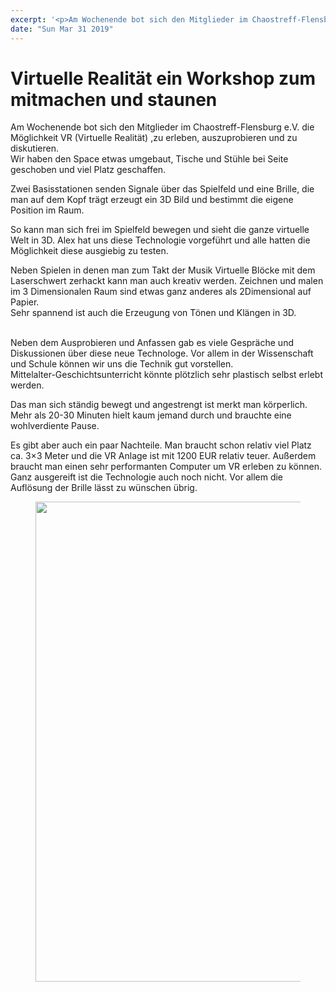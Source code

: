 ```yaml
---
excerpt: '<p>Am Wochenende bot sich den Mitglieder im Chaostreff-Flensburg e.V. die Möglichkeit VR (Virtuelle Realität) ,zu erleben, auszuprobieren und zu diskutieren. Wir haben den Space etwas umgebaut, Tische und Stühle bei <a href="https://chaostreff-flensburg.de/2019/virtuelle-realitaet-ein-workshop-zum-mitmachen-und-staunen/" class="more-link">[&hellip;]</a></p>'
date: "Sun Mar 31 2019"
---
```

# Virtuelle Realität ein Workshop zum mitmachen und staunen


<p>Am Wochenende bot
sich den Mitglieder im Chaostreff-Flensburg e.V. die Möglichkeit VR
(Virtuelle Realität) ,zu erleben, auszuprobieren und zu
diskutieren.<br>
Wir haben den Space etwas umgebaut, Tische und
Stühle bei Seite geschoben und viel Platz geschaffen.</p>



<p>Zwei Basisstationen
senden Signale über das Spielfeld und eine Brille, die man auf dem
Kopf trägt erzeugt ein 3D Bild und bestimmt die eigene Position im
Raum.</p>



<p>So kann man sich
frei im Spielfeld bewegen und sieht die ganze virtuelle Welt in 3D.
Alex hat uns diese Technologie vorgeführt und alle hatten die
Möglichkeit diese ausgiebig zu testen.</p>



<p>Neben Spielen in
denen man zum Takt der Musik Virtuelle Blöcke mit dem Laserschwert
zerhackt kann man auch kreativ werden. Zeichnen und malen im 3
Dimensionalen Raum sind etwas ganz anderes als 2Dimensional auf
Papier.<br>
Sehr spannend ist auch die Erzeugung von Tönen und
Klängen in 3D. <br>
<br>

</p>



<p>Neben dem
Ausprobieren und Anfassen gab es viele Gespräche und Diskussionen
über diese neue Technologe. Vor allem in der Wissenschaft und Schule
können wir uns die Technik gut
vorstellen.<br>
Mittelalter-Geschichtsunterricht könnte plötzlich
sehr plastisch selbst erlebt werden.</p>



<p>Das man sich ständig
bewegt und angestrengt ist merkt man körperlich. Mehr als 20-30
Minuten hielt kaum jemand durch und brauchte eine wohlverdiente
Pause. 
</p>



<p>Es gibt aber auch ein paar Nachteile. Man braucht schon relativ viel Platz ca. 3&#215;3 Meter und die VR Anlage ist mit 1200 EUR relativ teuer. Außerdem braucht man einen sehr performanten Computer um VR erleben zu können.<br> Ganz ausgereift ist die Technologie auch noch nicht. Vor allem die Auflösung der Brille lässt zu wünschen übrig.  </p>



<figure class="wp-block-image"><img loading="lazy" width="1024" height="768" src="https://chaostreff-flensburg.de/wp-content/uploads/2019/03/19-03-31-17-51-47-1786-1024x768.jpg" alt="" class="wp-image-927" srcset="https://chaostreff-flensburg.de/wp-content/uploads/2019/03/19-03-31-17-51-47-1786-1024x768.jpg 1024w, https://chaostreff-flensburg.de/wp-content/uploads/2019/03/19-03-31-17-51-47-1786-300x225.jpg 300w, https://chaostreff-flensburg.de/wp-content/uploads/2019/03/19-03-31-17-51-47-1786-768x576.jpg 768w, https://chaostreff-flensburg.de/wp-content/uploads/2019/03/19-03-31-17-51-47-1786-175x131.jpg 175w, https://chaostreff-flensburg.de/wp-content/uploads/2019/03/19-03-31-17-51-47-1786-667x500.jpg 667w" sizes="(max-width: 1024px) 100vw, 1024px" /></figure>

